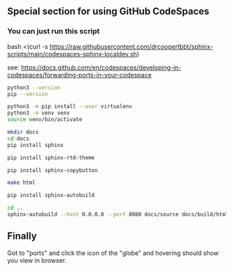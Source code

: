 ## Special section for using GitHub CodeSpaces

### You can just run this script

bash <(curl -s https://raw.githubusercontent.com/drcoopertbbt/sphinx-scripts/main/codespaces-sphinx-localdev.sh)


see: 
https://docs.github.com/en/codespaces/developing-in-codespaces/forwarding-ports-in-your-codespace

```bash
python3 --version
pip --version
```

```bash
python3 -m pip install --user virtualenv
python3 -m venv venv
source venv/bin/activate
```

```bash
mkdir docs
cd docs
pip install sphinx
```

```bash
pip install sphinx-rtd-theme
```

```bash
pip install sphinx-copybutton
```

```bash
make html
```

```bash
pip install sphinx-autobuild
```

```bash
cd ..
sphinx-autobuild --host 0.0.0.0 --port 8080 docs/source docs/build/html
```

## Finally
Got to "ports" and click the icon of the "globe" and hovering should show you view in browser.
